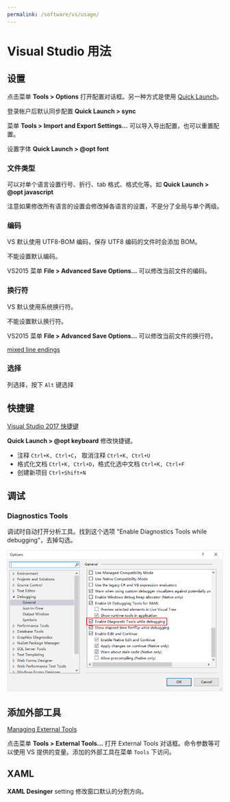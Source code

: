 ```yaml
---
permalink: /software/vs/usage/
---
```


# Visual Studio 用法

## 设置

点击菜单 **Tools > Options** 打开配置对话框。另一种方式是使用 [Quick Launch](https://msdn.microsoft.com/en-us/library/hh417697.aspx)。

登录帐户后默认同步配置 **Quick Launch > sync**

菜单 **Tools > Import and Export Settings...** 可以导入导出配置，也可以重置配置。

设置字体 **Quick Launch > @opt font**

### 文件类型

可以对单个语言设置行号、折行、tab 格式、格式化等。如 **Quick Launch > @opt javascript**

注意如果修改所有语言的设置会修改掉各语言的设置，不是分了全局与单个两级。

### 编码

VS 默认使用 UTF8-BOM 编码，保存 UTF8 编码的文件时会添加 BOM。

不能设置默认编码。

VS2015 菜单 **File > Advanced Save Options...** 可以修改当前文件的编码。

### 换行符

VS 默认使用系统换行符。

不能设置默认换行符。

VS2015 菜单 **File > Advanced Save Options...** 可以修改当前文件的换行符。

[mixed line endings](http://www.adamtuliper.com/2015/10/stop-visual-studio-from-complaining.html)

### 选择

列选择，按下 `Alt` 键选择


## 快捷键

[Visual Studio 2017 快捷键](http://visualstudioshortcuts.com/2017/)

**Quick Launch > @opt keyboard** 修改快捷键。

- 注释 `Ctrl+K, Ctrl+C`， 取消注释  `Ctrl+K, Ctrl+U`
- 格式化文档 `Ctrl+K, Ctrl+D`，格式化选中文档 `Ctrl+K, Ctrl+F`
- 创建新项目 `Ctrl+Shift+N`

## 调试

### Diagnostics Tools

调试时自动打开分析工具。找到这个选项 "Enable Diagnostics Tools while debugging"，去掉勾选。

![](/uploads/vs/enable-diagnostics-tools.png)

## 添加外部工具

[Managing External Tools](https://msdn.microsoft.com/en-us/library/76712d27.aspx)

点击菜单 **Tools > External Tools...** 打开 External Tools 对话框。命令参数等可以使用 VS 提供的变量。添加的外部工具在菜单  `Tools` 下访问。

## XAML

**XAML Desinger** setting 修改窗口默认的分割方向。
